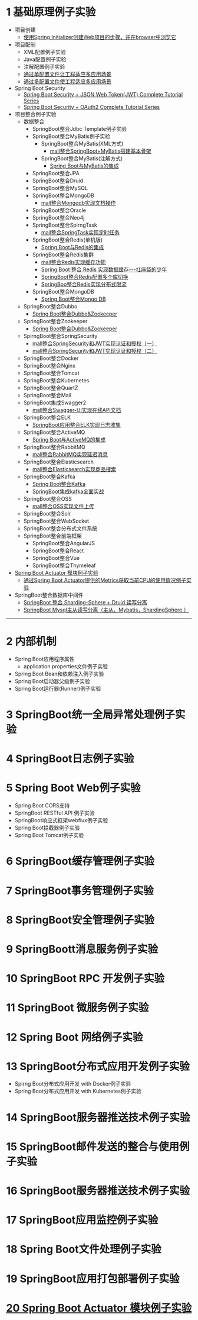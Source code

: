 
# 1 基础原理例子实验

* 项目创建
  * [使用Spring Initializer创建Web项目的步骤，并在browser中浏览它](https://www.yiibai.com/spring-boot/spring_boot_bootstrapping.html)
* 项目配制
  * XML配置例子实验
  * Java配置例子实验 
  * 注解配置例子实验
  * [通过单配置文件让工程适应多应用场景](https://weread.qq.com/web/reader/f6732e8071dbddd6f674178kc20321001cc20ad4d76f5ae)
  * [通过多配置文件使工程适应多应用场景](https://weread.qq.com/web/reader/f6732e8071dbddd6f674178kc51323901dc51ce410c121b)
* Spring Boot Security
  * [Spring Boot Security + JSON Web Token(JWT) Complete Tutorial Series](https://www.javainuse.com/webseries/spring-security-jwt)
  * [Spring Boot Security + OAuth2 Complete Tutorial Series](https://www.javainuse.com/webseries/spring-security-oauth) 
* 项目整合例子实验
  * 数据整合 
    * SpringBoot整合Jdbc Template例子实验 
    * SpringBoot整合MyBatis例子实验
      * SpringBoot整合MyBatis(XML方式)
        * [mall整合SpringBoot+MyBatis搭建基本骨架](http://www.macrozheng.com/#/architect/mall_arch_01) 
      * SpringBoot整合MyBatis(注解方式)
        * [Spring Boot与MyBatis的集成](https://weread.qq.com/web/reader/69532da0717d3026695636ek70e32fb021170efdf2eca12)
    * SpringBoot整合JPA
    * SpringBoot整合Druid
    * SpringBoot整合MySQL
    * SpringBoot整合MongoDB
      * [mall整合Mongodb实现文档操作](http://www.macrozheng.com/#/architect/mall_arch_08) 
    * SpringBoot整合Oracle
    * SpringBoot整合Neo4j
    * SpringBoot整合SpirngTask
      * [mall整合SpringTask实现定时任务](http://www.macrozheng.com/#/architect/mall_arch_06) 
    * SpringBoot整合Redis(单机版)
      * [Spring Boot与Redis的集成](https://weread.qq.com/web/reader/69532da0717d3026695636ek6f4322302126f4922f45dec)
    * SpringBoot整合Redis集群
      * [mall整合Redis实现缓存功能](http://www.macrozheng.com/#/architect/mall_arch_03)
      * [Spring Boot 整合 Redis 实现数据缓存---扛麻袋的少年](https://blog.csdn.net/lzb348110175/article/details/105386036#comments_19828036) 
      * [SpringBoot整合Redis配置多个库切换](https://www.jianshu.com/p/b3fcbef4d707)
      * [SpringBoo整合Redis实现分布式限流](https://www.jianshu.com/p/9858cd75252d) 
    * SpringBoot整合MongoDB
      * [Spring Boot整合Mongo DB](https://mrbird.cc/Spring-Boot-Mongo-DB-CRUD.html)    
  * SpringBoot整合Dubbo
    * [Spring Boot整合Dubbo&Zookeeper](https://mrbird.cc/Spring-Boot-Dubbo-Zookeeper.html) 
  * SpringBoot整合Zookeeper
    * [Spring Boot整合Dubbo&Zookeeper](https://mrbird.cc/Spring-Boot-Dubbo-Zookeeper.html) 
  * SpirngBoot整合SpringSecurity
    * [mall整合SpringSecurity和JWT实现认证和授权（一）](http://www.macrozheng.com/#/architect/mall_arch_04) 
    * [mall整合SpringSecurity和JWT实现认证和授权（二）](http://www.macrozheng.com/#/architect/mall_arch_05)
  * SpringBoot整合Docker
  * SpringBoot整合Nginx
  * SpringBoot整合Tomcat
  * SpringBoot整合Kubernetes
  * SpringBoot整合QuartZ
  * SpringBoot整合Mail
  * SpringBoot集成Swagger2
    * [mall整合Swagger-UI实现在线API文档](http://www.macrozheng.com/#/architect/mall_arch_02) 
  * SpringBoot整合ELK
    * [SpringBoot应用整合ELK实现日志收集](http://www.macrozheng.com/#/technology/mall_tiny_elk) 
  * SpringBoot整合ActiveMQ
    * [Spring Boot与ActiveMQ的集成](https://weread.qq.com/web/reader/69532da0717d3026695636ek1f032c402131f0e3dad99f3) 
  * SpringBoot整合RabbitMQ
    * [mall整合RabbitMQ实现延迟消息](http://www.macrozheng.com/#/architect/mall_arch_09) 
  * SpringBoot整合Elasticsearch
    * [mall整合Elasticsearch实现商品搜索](http://www.macrozheng.com/#/architect/mall_arch_07) 
  * SpringBoot整合Kafka
    * [Spring Boot整合Kafka](https://mrbird.cc/Spring-Boot-Kafka.html) 
    * [SpringBoot集成kafka全面实战](https://www.jianshu.com/p/b30cbeb400a1)
  * SpringBoot整合OSS
    * [mall整合OSS实现文件上传](http://www.macrozheng.com/#/architect/mall_arch_10) 
  * SpringBoot整合Solr
  * SpringBoot整合WebSocket
  * SpringBoot整合分布式文件系统 
  * SpringBoot整合前端框架
    * SpringBoot整合AngularJS
    * SpringBoot整合React
    * SpringBoot整合Vue
    * SpringBoot整合Thymeleaf
* [Spring Boot Actuator 模块例子实验](https://segmentfault.com/a/1190000021611510)
  * [通过Spring Boot Actuator提供的Metrics获取当前CPU的使用情况例子实验 ](https://weread.qq.com/web/reader/71d32370716443e271df020k7f632b502707f6ffaa6bf2e)
* SpringBoot整合数据库中间件 
  * [SpringBoot 整合 Sharding-Sphere + Druid 读写分离](https://codeleading.com/article/79463528550/)
  * [SpringBoot Mysql主从读写分离（主从，Mybatis，ShardingSphere ）](https://codeleading.com/article/45745225007/)

---

# 2 内部机制
  * Spring Boot应用程序属性
    * application.properties文件例子实验
  * Spring Boot Bean和依赖注入例子实验
  * Spring Boot启动器父级例子实验
  * Spring Boot运行器(Runner)例子实验
# 3 SpringBoot统一全局异常处理例子实验
# 4 SpringBoot日志例子实验
# 5 Spring Boot Web例子实验
  * Spring Boot CORS支持
  * SpringBoot RESTful API 例子实验
  * SpringBoot响应式框架webflux例子实验
  * Spring Boot拦截器例子实验
  * Spring Boot Tomcat例子实验
# 6 SpringBoot缓存管理例子实验
# 7 SpringBoot事务管理例子实验
# 8 SpringBoot安全管理例子实验
# 9 SpringBoott消息服务例子实验
# 10 SpringBoot RPC 开发例子实验
# 11 SpringBoot 微服务例子实验
# 12 Spring Boot 网络例子实验
# 13 SpringBoot分布式应用开发例子实验
   * Spirng Boot分布式应用开发 with Docker例子实验
   * Spring Boot分布式应用开发 with Kubernetes例子实验
# 14 SpringBoot服务器推送技术例子实验
# 15 SpringBoot邮件发送的整合与使用例子实验
# 16 SpringBoot服务器推送技术例子实验
# 17 SpringBoot应用监控例子实验
# 18 Spring Boot文件处理例子实验
# 19 SpringBoot应用打包部署例子实验
# [20 Spring Boot Actuator 模块例子实验](https://segmentfault.com/a/1190000021611510)






